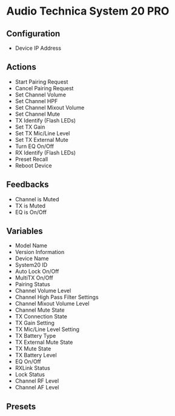 # Audio Technica System 20 PRO

## Configuration

- Device IP Address

## Actions

- Start Pairing Request
- Cancel Pairing Request
- Set Channel Volume
- Set Channel HPF
- Set Channel Mixout Volume
- Set Channel Mute
- TX Identify (Flash LEDs)
- Set TX Gain
- Set TX Mic/Line Level
- Set TX External Mute
- Turn EQ On/Off
- RX Identify (Flash LEDs)
- Preset Recall
- Reboot Device

## Feedbacks

- Channel is Muted
- TX is Muted
- EQ is On/Off

## Variables

- Model Name
- Version Information
- Device Name
- System20 ID
- Auto Lock On/Off
- MultiTX On/Off
- Pairing Status
- Channel Volume Level
- Channel High Pass Filter Settings
- Channel Mixout Volume Level
- Channel Mute State
- TX Connection State
- TX Gain Setting
- TX Mic/Line Level Setting
- TX Battery Type
- TX External Mute State
- TX Mute State
- TX Battery Level
- EQ On/Off
- RXLink Status
- Lock Status
- Channel RF Level
- Channel AF Level

## Presets
